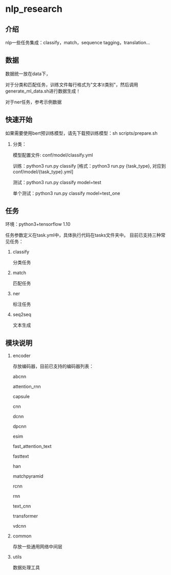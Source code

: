 # nlp_research


## 介绍
nlp一些任务集成：classify，match，sequence tagging，translation...

## 数据
  数据统一放在data下，

  对于分类和匹配任务，训练文件每行格式为"文本\t类别"，然后调用generate_ml_data.sh进行数据生成！

  对于ner任务，参考示例数据
  
## 快速开始
如果需要使用bert预训练模型，请先下载预训练模型：sh scripts/prepare.sh

1. 分类：

    模型配置文件: conf/model/classify.yml

    训练：python3 run.py classify [格式：python3 run.py {task_type}, 对应到conf/model/{task_type}.yml]

    测试：python3 run.py classify model=test

    单个测试：python3 run.py classify model=test_one




## 任务
环境：python3+tensorflow 1.10

任务参数定义在task.yml中，具体执行代码在tasks文件夹中。
目前已支持三种常见任务：

1. classify

    分类任务

2. match

    匹配任务

3. ner

    标注任务

4. seq2seq

    文本生成

## 模块说明

1. encoder

    存放编码器，目前已支持的编码器列表：
    
    abcnn
    
    attention_rnn
    
    capsule
    
    cnn
    
    dcnn
    
    dpcnn
    
    esim
    
    fast_attention_text
    
    fasttext
    
    han
    
    matchpyramid
    
    rcnn
    
    rnn
    
    text_cnn
    
    transformer
    
    vdcnn
    

2. common

    存放一些通用网络中间层

3. utils

    数据处理工具

